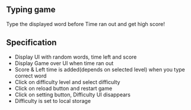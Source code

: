 ## Typing game

Type the displayed word before Time ran out and get high score!

## Specification

- Display UI with random words, time left and score
- Display Game over UI when time ran out
- Score & Left time is added(depends on selected level) when you type correct word
- Click on difficulty level and select difficulty
- Click on reload button and restart game
- Click on setting button, Difficulty UI disappears
- Difficulty is set to local storage
